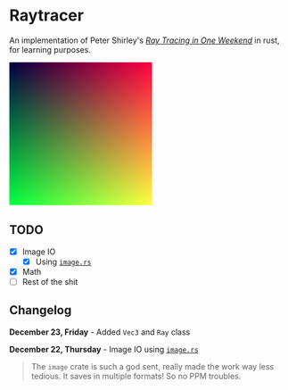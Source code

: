 # Raytracer

An implementation of Peter Shirley's [_Ray Tracing in One Weekend_](https://raytracing.github.io/books/RayTracingInOneWeekend.html) in rust, for learning purposes.

![Current output](./output/output.png)

## TODO

- [x] Image IO
  - [x] Using [`image.rs`](https://docs.rs/image/latest/image/)
- [x] Math
- [ ] Rest of the shit

## Changelog

**December 23, Friday** - Added `Vec3` and `Ray` class

**December 22, Thursday** - Image IO using [`image.rs`](https://docs.rs/image/latest/image/)

> The `image` crate is such a god sent, really made the work way less tedious. It saves in multiple formats! So no PPM troubles.
